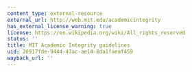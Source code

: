 ```yaml
---
content_type: external-resource
external_url: http://web.mit.edu/academicintegrity
has_external_license_warning: true
license: https://en.wikipedia.org/wiki/All_rights_reserved
status: ''
title: MIT Academic Integrity guidelines
uid: 26917fde-9444-47ac-ae14-8da1faeaf459
wayback_url: ''
---
```

